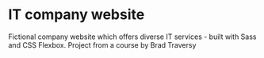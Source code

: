 # IT company website
Fictional company website which offers diverse IT services - built with Sass and CSS Flexbox.
Project from a course by Brad Traversy
